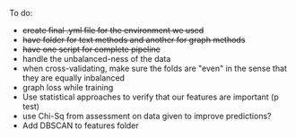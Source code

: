 To do:
* ~~create final .yml file for the environment we used~~
* ~~have folder for text methods and another for graph methods~~
* ~~have one script for complete pipeline~~
* handle the unbalanced-ness of the data
* when cross-validating, make sure the folds are "even" in the sense that they are
equally inbalanced
* graph loss while training
* Use statistical approaches to verify that our features are important (p test)
* use Chi-Sq from assessment on data given to improve predictions?
* Add DBSCAN to features folder
